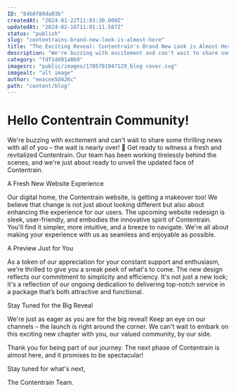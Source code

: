 ```yaml
---
ID: "84b8f80da03b"
createdAt: "2024-01-22T11:03:30.000Z"
updatedAt: "2024-02-16T11:01:11.587Z"
status: "publish"
slug: "contentrains-brand-new-look-is-almost-here"
title: "The Exciting Reveal: Contentrain's Brand New Look is Almost Here!"
description: "We're buzzing with excitement and can't wait to share some thrilling news with all of you – the wait is nearly over! 🎉 Get ready to witness a fresh and revitalized Contentrain."
category: "fdf1dd91a0b9"
imagesrc: "public/images/1705781947129_blog cover.svg"
imagealt: "alt image"
author: "eeacee5d426c"
path: "content/blog"
---
```

# Hello Contentrain Community!

We're buzzing with excitement and can't wait to share some thrilling news with all of you – the wait is nearly over! 🎉 Get ready to witness a fresh and revitalized Contentrain. Our team has been working tirelessly behind the scenes, and we're just about ready to unveil the updated face of Contentrain.

A Fresh New Website Experience

Our digital home, the Contentrain website, is getting a makeover too! We believe that change is not just about looking different but also about enhancing the experience for our users. The upcoming website redesign is sleek, user-friendly, and embodies the innovative spirit of Contentrain. You'll find it simpler, more intuitive, and a breeze to navigate. We're all about making your experience with us as seamless and enjoyable as possible.

A Preview Just for You

As a token of our appreciation for your constant support and enthusiasm, we're thrilled to give you a sneak peek of what's to come. The new design reflects our commitment to simplicity and efficiency. It's not just a new look; it's a reflection of our ongoing dedication to delivering top-notch service in a package that’s both attractive and functional.

Stay Tuned for the Big Reveal

We're just as eager as you are for the big reveal! Keep an eye on our channels – the launch is right around the corner. We can't wait to embark on this exciting new chapter with you, our valued community, by our side.

Thank you for being part of our journey. The next phase of Contentrain is almost here, and it promises to be spectacular!

Stay tuned for what's next,

The Contentrain Team.
